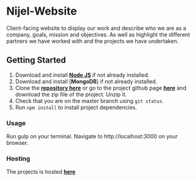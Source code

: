 # Nijel-Website

Client-facing website to display our work and describe who we are as a company, goals, mission and objectives. As well as highlight the different partners we have worked with and the projects we have undertaken.

## Getting Started

1. Download and install [**Node JS**](https://nodejs.org/en/) if not already installed.
1. Download and install [**MongoDB**] if not already installed.
1. Clone the [**repository here**](https://github.com/NiJeLorg/NiJeL-Website.git) or go to the project github page [**here**](https://github.com/NiJeLorg/NiJeL-Website) and download the zip file of the project. Unzip it.
1. Check that you are on the master branch using `git status`.
1. Run `npm install` to install project dependencies.

### Usage

Run gulp on your terminal. Navigate to http://localhost:3000 on your browser.

### Hosting

The projects is hosted [**here**](https://nijel-website.herokuapp.com/)


